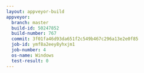 ```yaml
---
layout: appveyor-build
appveyor:
  branch: master
  build-id: 50247852
  build-number: 767
  commit: 3f01fa46d93da651f2c549b467c296a13e2e0f85
  job-id: ymf8a2eey8yhxjm1
  job-number: 4
  os-name: Windows
  test-result: 0
---
```

